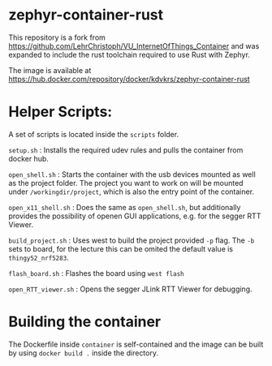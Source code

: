 # zephyr-container-rust

This repository is a fork from https://github.com/LehrChristoph/VU_InternetOfThings_Container and was
expanded to include the rust toolchain required to use Rust with Zephyr.

The image is available at https://hub.docker.com/repository/docker/kdvkrs/zephyr-container-rust

# Helper Scripts:

A set of scripts is located inside the `scripts` folder.

`setup.sh` : Installs the required udev rules and pulls the container from docker hub.

`open_shell.sh` : Starts the container with the usb devices mounted as well as the project folder. The project you want to work on will be mounted under `/workingdir/project`, which is also the entry point of the container.

`open_x11_shell.sh` : Does the same as `open_shell.sh`, but additionally provides the possibility of openen GUI applications, e.g. for the segger RTT Viewer.

`build_project.sh` : Uses west to build the project provided `-p` flag. The `-b` sets to board, for the lecture this can be omited the default value is `thingy52_nrf5283`.

`flash_board.sh` : Flashes the board using `west flash`

`open_RTT_viewer.sh` : Opens the segger JLink RTT Viewer for debugging.

# Building the container

The Dockerfile inside `container` is self-contained and the image can be built by using `docker build .` inside the directory.

